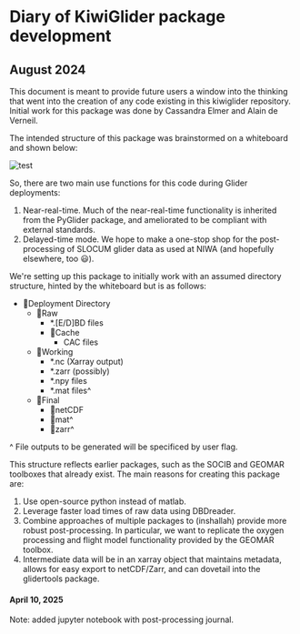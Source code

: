 # Diary of KiwiGlider package development

## August 2024

This document is meant to provide future users a window into the thinking that went into the creation of any code existing in this kiwiglider repository. Initial work for this package was done by Cassandra Elmer and Alain de Verneil.

The intended structure of this package was brainstormed on a whiteboard and shown below:

![test](Whiteboard_Outline.jpg)

So, there are two main use functions for this code during Glider deployments:
1. Near-real-time. Much of the near-real-time functionality is inherited from the PyGlider package, and ameliorated to be compliant with external standards.
2. Delayed-time mode. We hope to make a one-stop shop for the post-processing of SLOCUM glider data as used at NIWA (and hopefully elsewhere, too 😃).

We're setting up this package to initially work with an assumed directory structure, hinted by the whiteboard but is as follows:

- 📁Deployment Directory
    - 📁Raw
        - *.[E/D]BD files
        - 📁Cache
            - CAC files
    - 📁Working
        - *.nc (Xarray output)
        - *.zarr (possibly)
        - *.npy files
        - *.mat files^
    - 📁Final
        - 📁netCDF
        - 📁mat^
        - 📁zarr^

^ File outputs to be generated will be specificed by user flag.

This structure reflects earlier packages, such as the SOCIB and GEOMAR toolboxes that already exist. The main reasons for creating this package are:
1. Use open-source python instead of matlab.
2. Leverage faster load times of raw data using DBDreader.
3. Combine approaches of multiple packages to (inshallah) provide more robust post-processing. In particular, we want to replicate the oxygen processing and flight model functionality provided by the GEOMAR toolbox.
4. Intermediate data will be in an xarray object that maintains metadata, allows for easy export to netCDF/Zarr, and can dovetail into the glidertools package.

#### April 10, 2025

Note: added jupyter notebook with post-processing journal.


